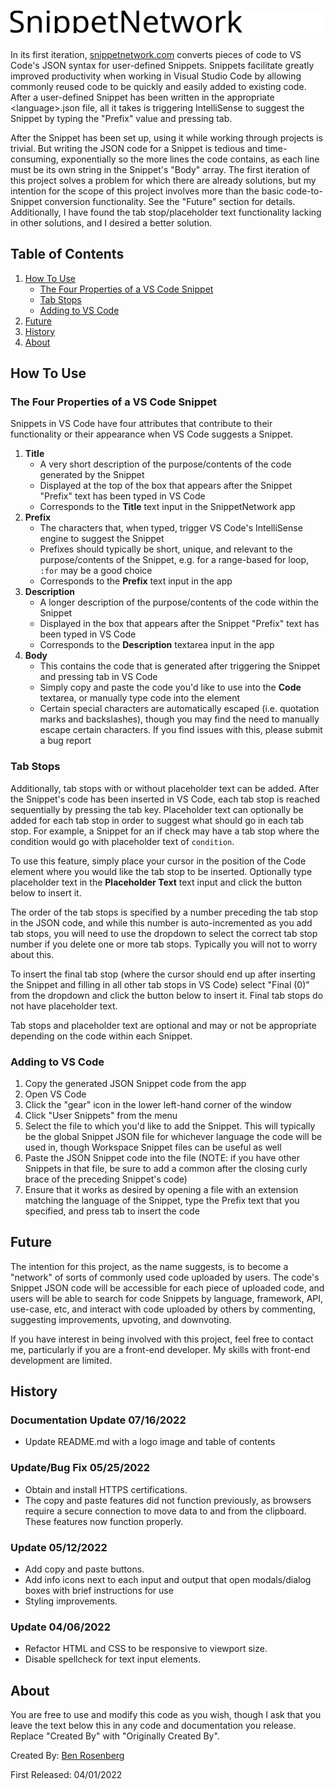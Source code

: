 # [![SnippetNetwork Logo](/flask_app/static/images/snippetnetwork_longlogo_large.svg "SnippetNetwork")](https://snippetnetwork.com)

In its first iteration, [snippetnetwork.com](https://snippetnetwork.com) converts pieces of code to VS Code's JSON syntax for user-defined Snippets. Snippets facilitate greatly improved productivity when working in Visual Studio Code by allowing commonly reused code to be quickly and easily added to existing code. After a user-defined Snippet has been written in the appropriate \<language\>.json file, all it takes is triggering IntelliSense to suggest the Snippet by typing the "Prefix" value and pressing tab.

After the Snippet has been set up, using it while working through projects is trivial. But writing the JSON code for a Snippet is tedious and time-consuming, exponentially so the more lines the code contains, as each line must be its own string in the Snippet's "Body" array. The first iteration of this project solves a problem for which there are already solutions, but my intention for the scope of this project involves more than the basic code-to-Snippet conversion functionality. See the "Future" section for details. Additionally, I have found the tab stop/placeholder text functionality lacking in other solutions, and I desired a better solution.

## Table of Contents

1. [How To Use](#how-to-use)
    - [The Four Properties of a VS Code Snippet](#the-four-properties-of-a-vs-code-snippet)
    - [Tab Stops](#tab-stops)
    - [Adding to VS Code](#adding-to-vs-code)
2. [Future](#future)
3. [History](#history)
4. [About](#about)

## How To Use

### The Four Properties of a VS Code Snippet

Snippets in VS Code have four attributes that contribute to their functionality or their appearance when VS Code suggests a Snippet.

1. __Title__
    - A very short description of the purpose/contents of the code generated by the Snippet
    - Displayed at the top of the box that appears after the Snippet "Prefix" text has been typed in VS Code
    - Corresponds to the __Title__ text input in the SnippetNetwork app
2. __Prefix__
    - The characters that, when typed, trigger VS Code's IntelliSense engine to suggest the Snippet
    - Prefixes should typically be short, unique, and relevant to the purpose/contents of the Snippet, e.g. for a range-based for loop, `:for` may be a good choice
    - Corresponds to the __Prefix__ text input in the app
3. __Description__
    - A longer description of the purpose/contents of the code within the Snippet
    - Displayed in the box that appears after the Snippet "Prefix" text has been typed in VS Code
    - Corresponds to the __Description__ textarea input in the app
4. __Body__
    - This contains the code that is generated after triggering the Snippet and pressing tab in VS Code
    - Simply copy and paste the code you'd like to use into the __Code__ textarea, or manually type code into the element
    - Certain special characters are automatically escaped (i.e. quotation marks and backslashes), though you may find the need to manually escape certain characters. If you find issues with this, please submit a bug report

### Tab Stops

Additionally, tab stops with or without placeholder text can be added. After the Snippet's code has been inserted in VS Code, each tab stop is reached sequentially by pressing the tab key. Placeholder text can optionally be added for each tab stop in order to suggest what should go in each tab stop. For example, a Snippet for an if check may have a tab stop where the condition would go with placeholder text of `condition`.

To use this feature, simply place your cursor in the position of the Code element where you would like the tab stop to be inserted. Optionally type placeholder text in the __Placeholder Text__ text input and click the button below to insert it.

The order of the tab stops is specified by a number preceding the tab stop in the JSON code, and while this number is auto-incremented as you add tab stops, you will need to use the dropdown to select the correct tab stop number if you delete one or more tab stops. Typically you will not to worry about this.

To insert the final tab stop (where the cursor should end up after inserting the Snippet and filling in all other tab stops in VS Code) select "Final (0)" from the dropdown and click the button below to insert it. Final tab stops do not have placeholder text.

Tab stops and placeholder text are optional and may or not be appropriate depending on the code within each Snippet.

### Adding to VS Code

1. Copy the generated JSON Snippet code from the app
2. Open VS Code
3. Click the "gear" icon in the lower left-hand corner of the window
4. Click "User Snippets" from the menu
5. Select the file to which you'd like to add the Snippet. This will typically be the global Snippet JSON file for whichever language the code will be used in, though Workspace Snippet files can be useful as well
6. Paste the JSON Snippet code into the file (NOTE: if you have other Snippets in that file, be sure to add a common after the closing curly brace of the preceding Snippet's code)
7. Ensure that it works as desired by opening a file with an extension matching the language of the Snippet, type the Prefix text that you specified, and press tab to insert the code

## Future

The intention for this project, as the name suggests, is to become a "network" of sorts of commonly used code uploaded by users. The code's Snippet JSON code will be accessible for each piece of uploaded code, and users will be able to search for code Snippets by language, framework, API, use-case, etc, and interact with code uploaded by others by commenting, suggesting improvements, upvoting, and downvoting.

If you have interest in being involved with this project, feel free to contact me, particularly if you are a front-end developer. My skills with front-end development are limited.

## History

### Documentation Update 07/16/2022

- Update README.md with a logo image and table of contents

### Update/Bug Fix 05/25/2022

- Obtain and install HTTPS certifications.
- The copy and paste features did not function previously, as browsers require a secure connection to move data to and from the clipboard. These features now function properly.

### Update 05/12/2022

- Add copy and paste buttons.
- Add info icons next to each input and output that open modals/dialog boxes with brief instructions for use
- Styling improvements.

### Update 04/06/2022

- Refactor HTML and CSS to be responsive to viewport size.
- Disable spellcheck for text input elements.

## About

You are free to use and modify this code as you wish, though I ask that you leave the text below this in any code and documentation you release. Replace "Created By" with "Originally Created By".

Created By: [Ben Rosenberg](www.linkedin.com/in/ben-rosenberg-688a60213)

First Released: 04/01/2022
